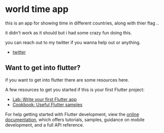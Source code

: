 # world time app

 this is an app  for showing time in different countries, along with thier flag ..

  it didn't work as it should but i had some crazy fun doing this.

you can reach out to my twitter if you wanna help out or anything.

- [twitter](https://twitter.com/home)

## Want to get into flutter?

if you want to get into flutter there are some resources here.

A few resources to get you started if this is your first Flutter project:

- [Lab: Write your first Flutter app](https://docs.flutter.dev/get-started/codelab)
- [Cookbook: Useful Flutter samples](https://docs.flutter.dev/cookbook)

For help getting started with Flutter development, view the
[online documentation](https://docs.flutter.dev/), which offers tutorials,
samples, guidance on mobile development, and a full API reference.
